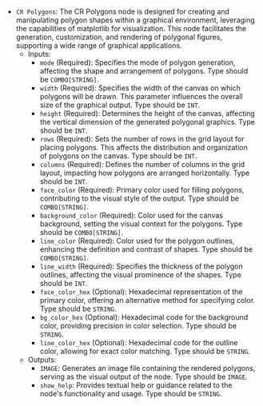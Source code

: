 - `CR Polygons`: The CR Polygons node is designed for creating and manipulating polygon shapes within a graphical environment, leveraging the capabilities of matplotlib for visualization. This node facilitates the generation, customization, and rendering of polygonal figures, supporting a wide range of graphical applications.
    - Inputs:
        - `mode` (Required): Specifies the mode of polygon generation, affecting the shape and arrangement of polygons. Type should be `COMBO[STRING]`.
        - `width` (Required): Specifies the width of the canvas on which polygons will be drawn. This parameter influences the overall size of the graphical output. Type should be `INT`.
        - `height` (Required): Determines the height of the canvas, affecting the vertical dimension of the generated polygonal graphics. Type should be `INT`.
        - `rows` (Required): Sets the number of rows in the grid layout for placing polygons. This affects the distribution and organization of polygons on the canvas. Type should be `INT`.
        - `columns` (Required): Defines the number of columns in the grid layout, impacting how polygons are arranged horizontally. Type should be `INT`.
        - `face_color` (Required): Primary color used for filling polygons, contributing to the visual style of the output. Type should be `COMBO[STRING]`.
        - `background_color` (Required): Color used for the canvas background, setting the visual context for the polygons. Type should be `COMBO[STRING]`.
        - `line_color` (Required): Color used for the polygon outlines, enhancing the definition and contrast of shapes. Type should be `COMBO[STRING]`.
        - `line_width` (Required): Specifies the thickness of the polygon outlines, affecting the visual prominence of the shapes. Type should be `INT`.
        - `face_color_hex` (Optional): Hexadecimal representation of the primary color, offering an alternative method for specifying color. Type should be `STRING`.
        - `bg_color_hex` (Optional): Hexadecimal code for the background color, providing precision in color selection. Type should be `STRING`.
        - `line_color_hex` (Optional): Hexadecimal code for the outline color, allowing for exact color matching. Type should be `STRING`.
    - Outputs:
        - `IMAGE`: Generates an image file containing the rendered polygons, serving as the visual output of the node. Type should be `IMAGE`.
        - `show_help`: Provides textual help or guidance related to the node's functionality and usage. Type should be `STRING`.
